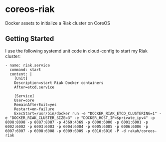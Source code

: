 coreos-riak
===========

Docker assets to initialize a Riak cluster on CoreOS

Getting Started
---------------

I use the following systemd unit code in cloud-config to start my Riak cluster:

    - name: riak.service
      command: start
      content: |
        [Unit]
        Description=start Riak Docker containers
        After=etcd.service

        [Service]
        User=core
        RemainAfterExit=yes
        Restart=on-failure
        ExecStart=/usr/bin/docker run -e "DOCKER_RIAK_ETCD_CLUSTERING=1" -e "DOCKER_RIAK_CLUSTER_SIZE=3" -e "DOCKER_HOST_IP=$private_ipv4" -p 8098:8098 -p 8087:8087 -p 4369:4369 -p 6000:6000 -p 6001:6001 -p 6002:6002 -p 6003:6003 -p 6004:6004 -p 6005:6005 -p 6006:6006 -p 6007:6007 -p 6008:6008 -p 6009:6009 -p 6010:6010 -P -d rakah/coreos-riak
